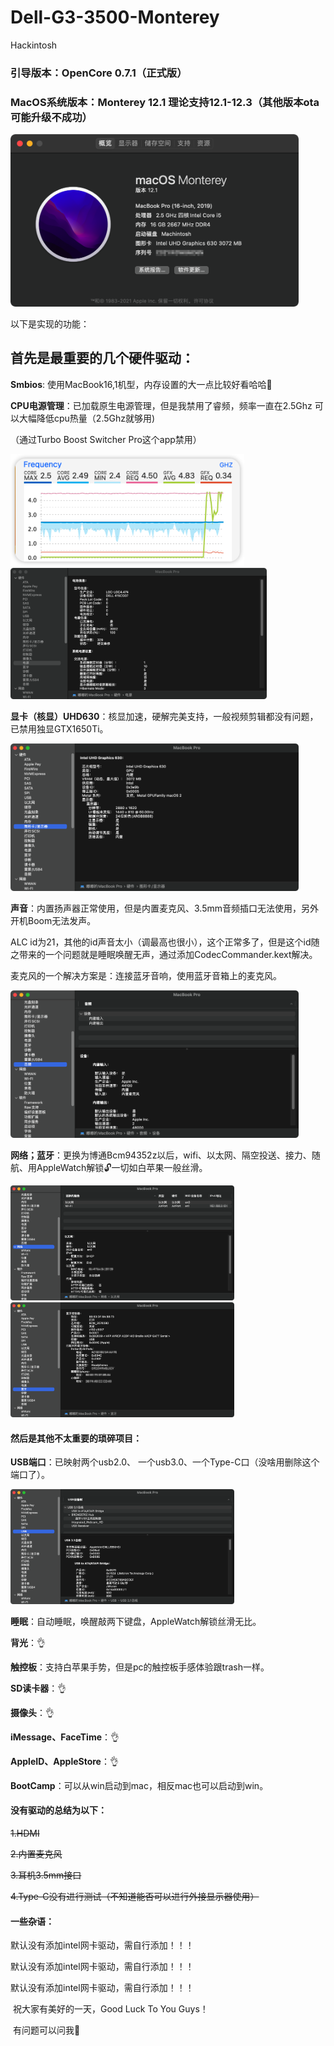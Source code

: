 

# Dell-G3-3500-Monterey

Hackintosh 

### 引导版本：OpenCore 0.7.1（正式版）

### MacOS系统版本：Monterey 12.1   理论支持12.1-12.3（其他版本ota可能升级不成功）

<img src="https://github.com/Passenger-bee/Dell-G3-3500-Monterey/blob/main/README.assets/About.png?raw=true" alt="概览" style="zoom: 45%;" />

 以下是实现的功能：

##    **首先是最重要的几个硬件驱动：**

**Smbios**: 使用MacBook16,1机型，内存设置的大一点比较好看哈哈👻

**CPU电源管理**：已加载原生电源管理，但是我禁用了睿频，频率一直在2.5Ghz 可以大幅降低cpu热量（2.5Ghz就够用)

（通过Turbo Boost Switcher Pro这个app禁用）

<img src="https://github.com/Passenger-bee/Dell-G3-3500/blob/main/README.assets/cpu%E9%A2%91%E7%8E%87.png?raw=true" alt="CPU频率" style="zoom: 45%;" />

<img src="https://github.com/Passenger-bee/Dell-G3-3500-Monterey/blob/main/README.assets/Battery.png?raw=true" alt="CPU频率" style="zoom: 40%;" />

**显卡（核显）UHD630**：核显加速，硬解完美支持，一般视频剪辑都没有问题，已禁用独显GTX1650Ti。

<img src="https://github.com/Passenger-bee/Dell-G3-3500-Monterey/blob/main/README.assets/%E6%98%BE%E5%8D%A1.png?raw=true" alt="图形卡-显示器" style="zoom:45%;" />

**声音**：内置扬声器正常使用，但是内置麦克风、3.5mm音频插口无法使用，另外开机Boom无法发声。

ALC id为21，其他的id声音太小（调最高也很小），这个正常多了，但是这个id随之带来的一个问题就是睡眠唤醒无声，通过添加CodecCommander.kext解决。

  麦克风的一个解决方案是：连接蓝牙音响，使用蓝牙音箱上的麦克风。

<img src="https://github.com/Passenger-bee/Dell-G3-3500-Monterey/blob/main/README.assets/%E5%A3%B0%E9%9F%B3.png?raw=true" alt="输出音量" style="zoom:45%;" />

**网络；蓝牙**：更换为博通Bcm94352z以后，wifi、以太网、隔空投送、接力、随航、用AppleWatch解锁🔓一切如白苹果一般丝滑。

<img src="https://github.com/Passenger-bee/Dell-G3-3500-Monterey/blob/main/README.assets/%E7%BD%91%E7%BB%9C.png?raw=true" alt="网络" style="zoom:35%;" />

<img src="https://github.com/Passenger-bee/Dell-G3-3500-Monterey/blob/main/README.assets/bluetooth.png?raw=true" alt="蓝牙" style="zoom:35%;" />

#### **然后是其他不太重要的琐碎项目：**

**USB端口**：已映射两个usb2.0、 一个usb3.0、一个Type-C口（没啥用删除这个端口了）。

<img src="https://github.com/Passenger-bee/Dell-G3-3500-Monterey/blob/main/README.assets/USB.png?raw=true" alt="USB映射" style="zoom:35%;" />

**睡眠**：自动睡眠，唤醒敲两下键盘，AppleWatch解锁丝滑无比。

**背光**：👌

**触控板**：支持白苹果手势，但是pc的触控板手感体验跟trash一样。

**SD读卡器**：👌

**摄像头**：👌

**iMessage、FaceTime**：👌

**AppleID、AppleStore**：👌

**BootCamp**：可以从win启动到mac，相反mac也可以启动到win。

 

#### **没有驱动的总结为以下：**

~~1.HDMI~~

~~2.内置麦克风~~

~~3.耳机3.5mm接口~~

~~4.Type-C没有进行测试（不知道能否可以进行外接显示器使用）~~



#### 一些杂语：

默认没有添加intel网卡驱动，需自行添加！！！

默认没有添加intel网卡驱动，需自行添加！！！

默认没有添加intel网卡驱动，需自行添加！！！

​    祝大家有美好的一天，Good Luck To You Guys！

​    有问题可以问我🤗

 


